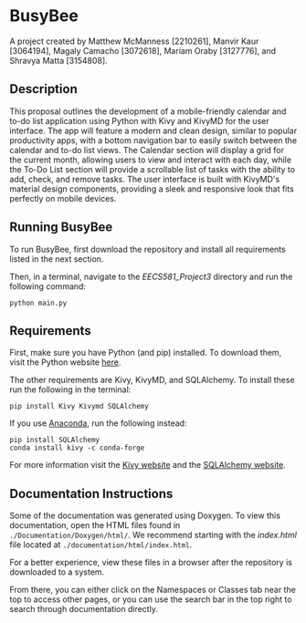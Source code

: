 # BusyBee
A project created by Matthew McManness [2210261], Manvir Kaur [3064194], Magaly Camacho [3072618], Mariam Oraby [3127776], and Shravya Matta [3154808].

## Description
This proposal outlines the development of a mobile-friendly calendar and to-do list application using Python with Kivy and KivyMD for the user interface. The app will feature a modern and clean design, similar to popular productivity apps, with a bottom navigation bar to easily switch between the calendar and to-do list views. The Calendar section will display a grid for the current month, allowing users to view and interact with each day, while the To-Do List section will provide a scrollable list of tasks with the ability to add, check, and remove tasks. The user interface is built with KivyMD's material design components, providing a sleek and responsive look that fits perfectly on mobile devices.

## Running BusyBee 
To run BusyBee, first download the repository and install all requirements listed in the next section. 

Then, in a terminal, navigate to the *EECS581_Project3* directory and run the following command:

```
python main.py
```

## Requirements
First, make sure you have Python (and pip) installed. To download them, visit the Python website [here](https://www.python.org/downloads/).

The other requirements are Kivy, KivyMD, and SQLAlchemy. To install these run the following in the terminal:
```
pip install Kivy Kivymd SQLAlchemy
```

If you use [Anaconda](https://www.anaconda.com/download), run the following instead:
```
pip install SQLAlchemy
conda install kivy -c conda-forge
```

For more information visit the [Kivy website](https://kivy.org/doc/stable/gettingstarted/installation.html#kivy-wheel-install) and the [SQLAlchemy website](https://www.sqlalchemy.org/download.html).

## Documentation Instructions
Some of the documentation was generated using Doxygen. To view this documentation, open the HTML files found in `./Documentation/Doxygen/html/`. We recommend starting with the *index.html* file located at `./documentation/html/index.html`.

For a better experience, view these files in a browser after the repository is downloaded to a system.

From there, you can either click on the Namespaces or Classes tab near the top to access other pages, or you can use the search bar in the top right to search through documentation directly.
